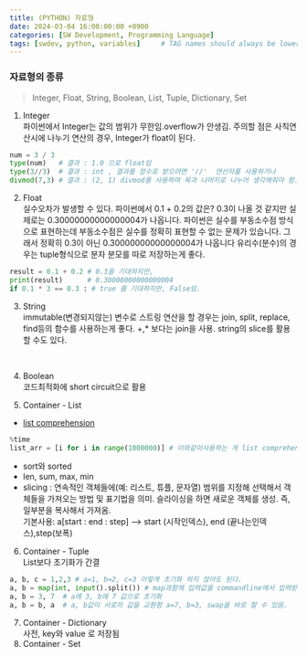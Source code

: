 ```yaml
---
title: (PYTHON) 자료형
date: 2024-03-04 16:00:00:00 +0900
categories: [SW Development, Programming Language]
tags: [swdev, python, variables]     # TAG names should always be lowercase
--- 
```


### 자료형의 종류
> Integer, Float, String, Boolean, List, Tuple, Dictionary, Set<br>

1. Integer<br>
파이썬에서 Integer는 값의 범위가 무한임.overflow가 안생김. 주의할 점은 사칙연산시에 나누기 연산의 경우, Integer가 float이 된다.<br>
``` python
num = 3 / 3
type(num)   # 결과 : 1.0 으로 float임 
type(3//3)  # 결과 : int , 결과를 정수로 받으려면 '//'  연산자를 사용하거나
divmod(7,3) # 결과 : (2, 1) divmod를 사용하여 목과 나머지로 나누어 생각해줘야 함.
```
2. Float<br>
실수오차가 발생할 수 있다. 파이썬에서 0.1 + 0.2의 값은? 0.3이 나올 것 같지만 실제로는 0.30000000000000004가 나옵니다. 
파이썬은 실수를 부동소수점 방식으로 표현하는데 부동소수점은 실수를 정확히 표현할 수 없는 문제가 있습니다. 
그래서 정확히 0.3이 아닌 0.30000000000000004가 나옵니다
유리수(분수)의 경우는 tuple형식으로 분자 분모를 따로 저장하는게 좋다.<br>
``` python
result = 0.1 + 0.2 # 0.3을 기대하지만,
print(result)      # 0.30000000000000004
if 0.1 * 3 == 0.3 : # true 를 기대하지만, False임.
```
3. String<br>
immutable(변경되지않는) 변수로 스트링 연산을 할 경우는 join, split, replace, find등의 함수를 사용하는게 좋다.
+,* 보다는 join을 사용. string의 slice를 활용 할 수도 있다.
<br>

4. Boolean<br>
코드최적화에 short circuit으로 활용

5. Container - List <br>
- [list comprehension](https://doorbw.tistory.com/174)
``` python
%time
list_arr = [i for i in range(1000000)] # 이와같이사용하는 게 list comprehension, 표현간결
```
- sort와 sorted
- len, sum, max, min
- slicing : 연속적인 객체들에(예: 리스트, 튜플, 문자열) 범위를 지정해 선택해서 객체들을 가져오는 방법 및 표기법을 의미. 
            슬라이싱을 하면 새로운 객체를 생성. 즉, 일부분을 복사해서 가져옴. <br> 
            기본사용: a[start : end : step] --> start (시작인덱스), end (끝나는인덱스),step(보폭)

6. Container - Tuple <br>
List보다 초기화가 간결
``` python
a, b, c = 1,2,3 # a=1, b=2, c=3 이렇게 초기화 하지 않아도 된다.
a, b = map(int, input().split()) # map과함께 입력값을 commandline에서 입력받아 a, b값을 초기화.
a, b = 3, 7  # a에 3, b에 7 값으로 초기화
a, b = b, a  # a, b값이 서로의 값을 교환함 a=7, b=3, swap을 바로 할 수 있음.
```
7. Container - Dictionary <br>
사전, key와 value 로 저장됨
8. Container - Set<br>